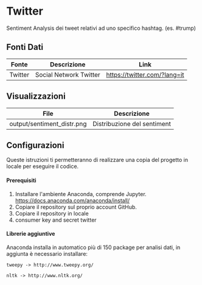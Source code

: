 # Twitter
Sentiment Analysis dei tweet relativi ad uno specifico hashtag. (es. #trump)

## Fonti Dati
| Fonte | Descrizione | Link |
| ------ | ------ | ------ |
| Twitter | Social Network Twitter | https://twitter.com/?lang=it |

## Visualizzazioni
| File | Descrizione |
| ------ | ------ |
| output/sentiment_distr.png | Distribuzione del sentiment |

## Configurazioni
Queste istruzioni ti permetteranno di realizzare una copia del progetto in locale per eseguire il codice.

#### Prerequisiti
1. Installare l'ambiente Anaconda, comprende Jupyter. https://docs.anaconda.com/anaconda/install/
2. Copiare il repository sul proprio account GitHub.
3. Copiare il repository in locale
4. consumer key and secret twitter

#### Librerie aggiuntive
Anaconda installa in automatico più di 150 package per analisi dati, in aggiunta è necessario installare:
```
tweepy -> http://www.tweepy.org/
```
```
nltk -> http://www.nltk.org/
```
